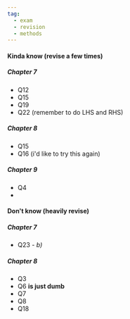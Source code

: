 ```yaml
---
tag:
  - exam
  - revision
  - methods
---
```


#### Kinda know (revise a few times)
##### Chapter 7
- Q12
- Q15
- Q19
- Q22 (remember to do LHS and RHS)

##### Chapter 8
- Q15
- Q16 (i'd like to try this again)
##### Chapter 9
- Q4 
- 





#### Don't know (heavily revise)

##### Chapter 7
- Q23 - *b)*

##### Chapter 8
- Q3
- Q6 **is just dumb** 
- Q7
- Q8
- Q18





